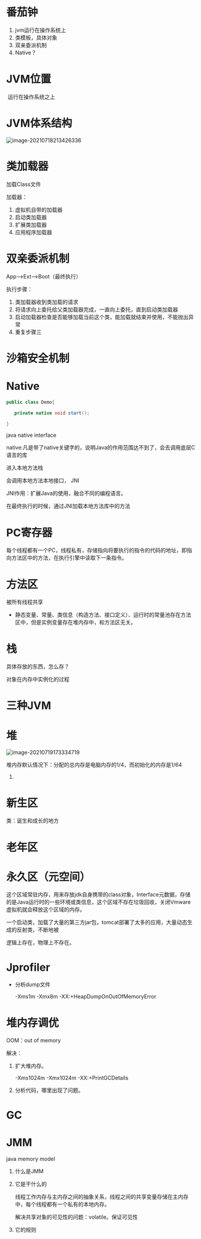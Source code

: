 # 番茄钟

1. jvm运行在操作系统上
2. 类模板，具体对象
3. 双亲委派机制
4. Native？

# JVM位置

​	运行在操作系统之上

# JVM体系结构

![image-20210718213426336](JVM.assets/image-20210718213426336.png)

# 类加载器

加载Class文件

加载器：

1. 虚拟机自带的加载器
2. 启动类加载器
3. 扩展类加载器
4. 应用程序加载器

# 双亲委派机制

App-->Ext-->Boot（最终执行）

执行步骤：

1. 类加载器收到类加载的请求
2. 将请求向上委托给父类加载器完成，一直向上委托，直到启动类加载器
3. 启动加载器检查是否能够加载当前这个类，能加载就结束并使用，不能抛出异常
4. 重复步骤三

# 沙箱安全机制

# Native

```java
public class Demo{

​	private native void start();

}
```

java native interface

native:凡是带了native关键字的，说明Java的作用范围达不到了，会去调用底层C语言的库

进入本地方法栈

会调用本地方法本地接口， JNI

JNI作用：扩展Java的使用，融合不同的编程语言。

在最终执行的时候，通过JNI加载本地方法库中的方法

# PC寄存器

每个线程都有一个PC，线程私有，存储指向将要执行的指令的代码的地址，即指向方法区中的方法，在执行引擎中读取下一条指令。

# 方法区

被所有线程共享

- 静态变量、常量、类信息（构造方法、接口定义）、运行时的常量池存在方法区中，但是实例变量存在堆内存中，和方法区无关。

# 栈

具体存放的东西，怎么存？

对象在内存中实例化的过程

# 三种JVM

# 堆

![image-20210719173334719](JVM.assets/image-20210719173334719.png)

堆内存默认情况下：分配的总内存是电脑内存的1/4，而初始化的内存是1/64

1. 



# 新生区

类：诞生和成长的地方

# 老年区

# 永久区（元空间）

这个区域常驻内存，用来存放jdk自身携带的class对象，Interface元数据，存储的是Java运行时的一些环境或类信息，这个区域不存在垃圾回收，关闭Vmware虚拟机就会释放这个区域的内存。

一个启动类，加载了大量的第三方jar包，tomcat部署了太多的应用，大量动态生成的反射类，不断地被

逻辑上存在，物理上不存在。

# Jprofiler

- 分析dump文件

  -Xms1m -Xmx8m -XX:+HeapDumpOnOutOfMemoryError

# 堆内存调优

OOM：out of memory

解决：

1. 扩大堆内存。

   -Xms1024m -Xmx1024m -XX:+PrintGCDetails

2. 分析代码，哪里出现了问题。

# GC

# JMM

java memory model

1. 什么是JMM

2. 它是干什么的

   线程工作内存与主内存之间的抽象关系，线程之间的共享变量存储在主内存中，每个线程都有一个私有的本地内存。

   解决共享对象的可见性的问题：volatile。保证可见性

3. 它的规则

   

   